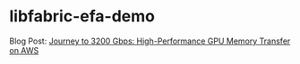 # libfabric-efa-demo

Blog Post: [Journey to 3200 Gbps: High-Performance GPU Memory Transfer on AWS](https://www.perplexity.ai/hub/blog/high-performance-gpu-memory-transfer-on-aws)
